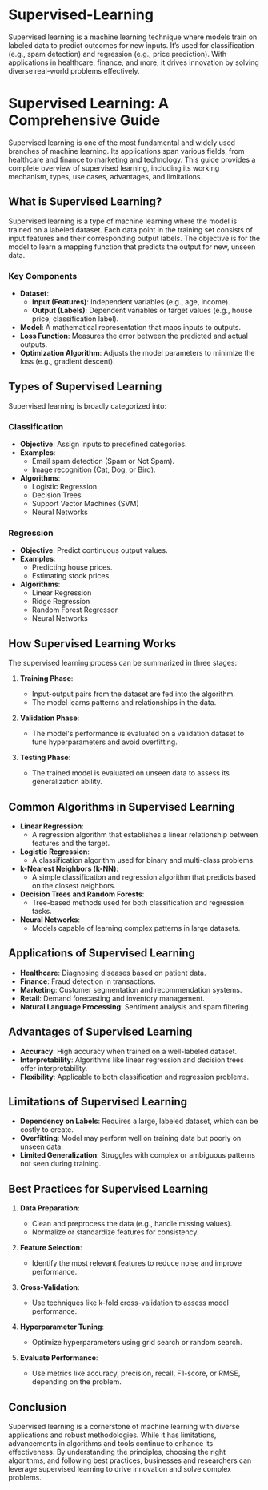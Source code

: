 # Supervised-Learning
Supervised learning is a machine learning technique where models train on labeled data to predict outcomes for new inputs. It’s used for classification (e.g., spam detection) and regression (e.g., price prediction). With applications in healthcare, finance, and more, it drives innovation by solving diverse real-world problems effectively.

# Supervised Learning: A Comprehensive Guide

Supervised learning is one of the most fundamental and widely used branches of machine learning. Its applications span various fields, from healthcare and finance to marketing and technology. This guide provides a complete overview of supervised learning, including its working mechanism, types, use cases, advantages, and limitations.

## What is Supervised Learning?

Supervised learning is a type of machine learning where the model is trained on a labeled dataset. Each data point in the training set consists of input features and their corresponding output labels. The objective is for the model to learn a mapping function that predicts the output for new, unseen data.

### Key Components

- **Dataset**:
  - **Input (Features)**: Independent variables (e.g., age, income).
  - **Output (Labels)**: Dependent variables or target values (e.g., house price, classification label).
- **Model**: A mathematical representation that maps inputs to outputs.
- **Loss Function**: Measures the error between the predicted and actual outputs.
- **Optimization Algorithm**: Adjusts the model parameters to minimize the loss (e.g., gradient descent).

## Types of Supervised Learning

Supervised learning is broadly categorized into:

### Classification

- **Objective**: Assign inputs to predefined categories.
- **Examples**:
  - Email spam detection (Spam or Not Spam).
  - Image recognition (Cat, Dog, or Bird).
- **Algorithms**:
  - Logistic Regression
  - Decision Trees
  - Support Vector Machines (SVM)
  - Neural Networks

### Regression

- **Objective**: Predict continuous output values.
- **Examples**:
  - Predicting house prices.
  - Estimating stock prices.
- **Algorithms**:
  - Linear Regression
  - Ridge Regression
  - Random Forest Regressor
  - Neural Networks

## How Supervised Learning Works

The supervised learning process can be summarized in three stages:

1. **Training Phase**:
   - Input-output pairs from the dataset are fed into the algorithm.
   - The model learns patterns and relationships in the data.

2. **Validation Phase**:
   - The model's performance is evaluated on a validation dataset to tune hyperparameters and avoid overfitting.

3. **Testing Phase**:
   - The trained model is evaluated on unseen data to assess its generalization ability.

## Common Algorithms in Supervised Learning

- **Linear Regression**:
  - A regression algorithm that establishes a linear relationship between features and the target.
- **Logistic Regression**:
  - A classification algorithm used for binary and multi-class problems.
- **k-Nearest Neighbors (k-NN)**:
  - A simple classification and regression algorithm that predicts based on the closest neighbors.
- **Decision Trees and Random Forests**:
  - Tree-based methods used for both classification and regression tasks.
- **Neural Networks**:
  - Models capable of learning complex patterns in large datasets.

## Applications of Supervised Learning

- **Healthcare**: Diagnosing diseases based on patient data.
- **Finance**: Fraud detection in transactions.
- **Marketing**: Customer segmentation and recommendation systems.
- **Retail**: Demand forecasting and inventory management.
- **Natural Language Processing**: Sentiment analysis and spam filtering.

## Advantages of Supervised Learning

- **Accuracy**: High accuracy when trained on a well-labeled dataset.
- **Interpretability**: Algorithms like linear regression and decision trees offer interpretability.
- **Flexibility**: Applicable to both classification and regression problems.

## Limitations of Supervised Learning

- **Dependency on Labels**: Requires a large, labeled dataset, which can be costly to create.
- **Overfitting**: Model may perform well on training data but poorly on unseen data.
- **Limited Generalization**: Struggles with complex or ambiguous patterns not seen during training.

## Best Practices for Supervised Learning

1. **Data Preparation**:
   - Clean and preprocess the data (e.g., handle missing values).
   - Normalize or standardize features for consistency.

2. **Feature Selection**:
   - Identify the most relevant features to reduce noise and improve performance.

3. **Cross-Validation**:
   - Use techniques like k-fold cross-validation to assess model performance.

4. **Hyperparameter Tuning**:
   - Optimize hyperparameters using grid search or random search.

5. **Evaluate Performance**:
   - Use metrics like accuracy, precision, recall, F1-score, or RMSE, depending on the problem.

## Conclusion

Supervised learning is a cornerstone of machine learning with diverse applications and robust methodologies. While it has limitations, advancements in algorithms and tools continue to enhance its effectiveness. By understanding the principles, choosing the right algorithms, and following best practices, businesses and researchers can leverage supervised learning to drive innovation and solve complex problems.
